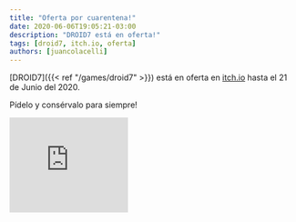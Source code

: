 ```yaml
---
title: "Oferta por cuarentena!"
date: 2020-06-06T19:05:21-03:00
description: "DROID7 está en oferta!"
tags: [droid7, itch.io, oferta]
authors: [juancolacelli]
---
```


[DROID7]({{< ref "/games/droid7" >}}) está en oferta en [itch.io](https://poopbits.itch.io) hasta el 21 de Junio del 2020.

Pídelo y consérvalo para siempre!

<iframe src="https://itch.io/embed/570980?linkback=true&amp;bg_color=16171a&amp;fg_color=fafdff&amp;link_color=ff8426&amp;border_color=16171a" width="208" height="167" frameborder="0"><a href="https://poopbits.itch.io/droid7">DROID7 by JC</a></iframe>
